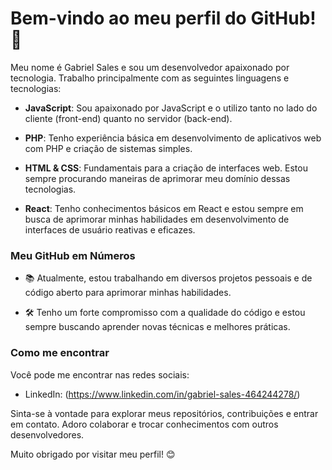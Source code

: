 # Bem-vindo ao meu perfil do GitHub! 👋

Meu nome é Gabriel Sales e sou um desenvolvedor apaixonado por tecnologia. Trabalho principalmente com as seguintes linguagens e tecnologias:

- **JavaScript**: Sou apaixonado por JavaScript e o utilizo tanto no lado do cliente (front-end) quanto no servidor (back-end).

- **PHP**: Tenho experiência básica em desenvolvimento de aplicativos web com PHP e criação de sistemas simples.

- **HTML & CSS**: Fundamentais para a criação de interfaces web. Estou sempre procurando maneiras de aprimorar meu domínio dessas tecnologias.

- **React**: Tenho conhecimentos básicos em React e estou sempre em busca de aprimorar minhas habilidades em desenvolvimento de interfaces de usuário reativas e eficazes.

### Meu GitHub em Números

- 📚 Atualmente, estou trabalhando em diversos projetos pessoais e de código aberto para aprimorar minhas habilidades.

- 🛠️ Tenho um forte compromisso com a qualidade do código e estou sempre buscando aprender novas técnicas e melhores práticas.

### Como me encontrar

Você pode me encontrar nas redes sociais:

- LinkedIn: (https://www.linkedin.com/in/gabriel-sales-464244278/)

Sinta-se à vontade para explorar meus repositórios, contribuições e entrar em contato. Adoro colaborar e trocar conhecimentos com outros desenvolvedores.

Muito obrigado por visitar meu perfil! 😊
